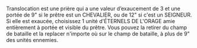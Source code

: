 Translocation est une prière qui a une valeur
d’exaucement de 3 et une portée de 9" si le prêtre est
un CHEVALIER, ou de 12" si c'est un SEIGNEUR. Si
elle est exaucée, choisissez 1 unité d'ÉTERNELS DE
L'ORAGE amie entièrement à portée et visible
du prêtre. Vous pouvez la retirer du champ de
bataille et la replacer n'importe où sur le champ
de bataille, à plus de 9" des unités ennemies.
